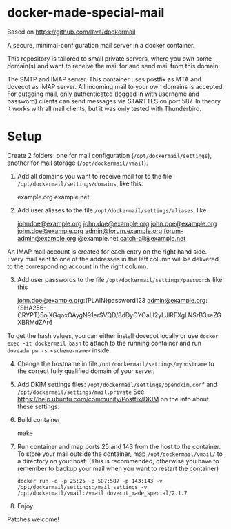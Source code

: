 docker-made-special-mail
==========

Based on https://github.com/lava/dockermail

A secure, minimal-configuration mail server in a docker container.

This repository is tailored to small private servers, where you own some domain(s) and
want to receive the mail for and send mail from this domain:

The SMTP and IMAP server. This container uses postfix as MTA and dovecot as IMAP server.
All incoming mail to your own domains is accepted. For outgoing mail, only authenticated
(logged in with username and password) clients can send messages via STARTTLS on port 587.
In theory it works with all mail clients, but it was only tested with Thunderbird.


Setup
=====
Create 2 folders: one for mail configuration (`/opt/dockermail/settings`), another for mail storage (`/opt/dockermail/vmail`).


1) Add all domains you want to receive mail for to the file `/opt/dockermail/settings/domains`, like this:

    example.org
    example.net

2) Add user aliases to the file `/opt/dockermail/settings/aliases`, like

    johndoe@example.org	        john.doe@example.org
    john.doe@example.org        john.doe@example.org
    admin@forum.example.org     forum-admin@example.org
    @example.net	        catch-all@example.net

An IMAP mail account is created for each entry on the right hand side.
Every mail sent to one of the addresses in the left column will
be delivered to the corresponding account in the right column.

3) Add user passwords to the file `/opt/dockermail/settings/passwords` like this

    john.doe@example.org:{PLAIN}password123
    admin@example.org:{SHA256-CRYPT}$5$ojXGqoxOAygN91er$VQD/8dDyCYOaLl2yLJlRFXgl.NSrB3seZGXBRMdZAr6

To get the hash values, you can either install dovecot locally or use `docker exec -it dockermail bash` to attach to the running
container and run `doveadm pw -s <scheme-name>` inside.

4) Change the hostname in file `/opt/dockermail/settings/myhostname` to the correct fully qualified domain of your server.

5) Add DKIM settings files: `/opt/dockermail/settings/opendkim.conf` and `/opt/dockermail/settings/mail.private`
   See https://help.ubuntu.com/community/Postfix/DKIM on the info about these settings.

6) Build container

    make

7) Run container and map ports 25 and 143 from the host to the container.
   To store your mail outside the container, map `/opt/dockermail/vmail/` to
   a directory on your host. (This is recommended, otherwise
   you have to remember to backup your mail when you want to restart the container)

   `docker run -d -p 25:25 -p 587:587 -p 143:143 -v /opt/dockermail/settings:/mail_settings -v /opt/dockermail/vmail:/vmail dovecot_made_special/2.1.7`

8) Enjoy.

Patches welcome!
